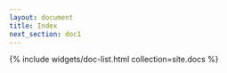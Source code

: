 ```yaml
---
layout: document
title: Index
next_section: doc1
---
```

{% include widgets/doc-list.html collection=site.docs %}
